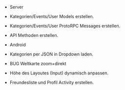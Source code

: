 - Server
 - Kategorien/Events/User Models erstellen.
 - Kategorien/Events/User ProtoRPC Messages erstellen.
 - API Methoden erstellen.
 
- Android
 - Kategorien per JSON in Dropdown laden.
 - BUG Weltkarte zoom+direkt
 - Höhe des Layoutes (Input) dynamisch anpassen.
 - Freundesliste und Profil Activity erstellen.
